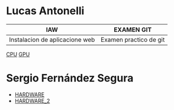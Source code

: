 # Lucas Antonelli

| IAW | EXAMEN GIT |
| ----------- | ----------- |
| Instalacion de aplicacione web | Examen practico de git |

[CPU](./hardware/hardware1.md)
[GPU](./hardware/hardware2.md)
# Sergio Fernández Segura 
* [HARDWARE](https://github.com/SergioNetCo/mi_repo_git/blob/master/hardware/hardware1.md)
* [HARDWARE_2](https://github.com/SergioNetCo/mi_repo_git/blob/master/hardware/hardware2.md)